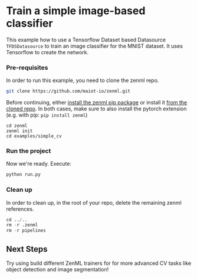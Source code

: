 # Train a simple image-based classifier
This example how to use a Tensorflow Dataset based Datasource `TFDSDatasource` to train an image classifier for the MNIST dataset.
It uses Tensorflow to create the network.

### Pre-requisites
In order to run this example, you need to clone the zenml repo.

```bash
git clone https://github.com/maiot-io/zenml.git
```

Before continuing, either [install the zenml pip package](https://docs.zenml.io/getting-started/installation.html) or install it [from the cloned repo](../../zenml/README.md). 
In both cases, make sure to also install the pytorch extension (e.g. with pip: `pip install zenml`)

```
cd zenml
zenml init
cd examples/simple_cv
```


### Run the project
Now we're ready. Execute:

```bash
python run.py
```


### Clean up
In order to clean up, in the root of your repo, delete the remaining zenml references.

```python
cd ../..
rm -r .zenml
rm -r pipelines
```

## Next Steps
Try using build different ZenML trainers for for more advanced CV tasks like object detection and image segmentation!